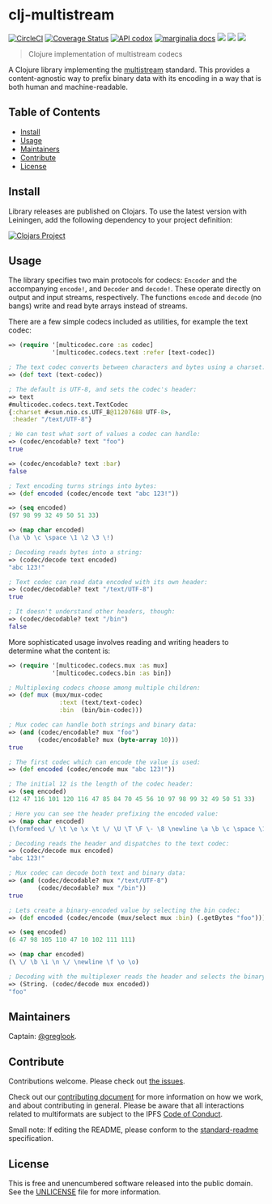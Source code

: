clj-multistream
===============

[![CircleCI](https://circleci.com/gh/multiformats/clj-multistream/tree/develop.svg?style=shield&circle-token=42759f9031db82a53ecf03327cd673bc57043e62)](https://circleci.com/gh/multiformats/clj-multistream/tree/develop)
[![Coverage Status](https://coveralls.io/repos/multiformats/clj-multistream/badge.svg?branch=develop&service=github)](https://coveralls.io/github/multiformats/clj-multistream?branch=develop)
[![API codox](https://img.shields.io/badge/doc-API-blue.svg)](https://multiformats.github.io/clj-multistream/api/)
[![marginalia docs](https://img.shields.io/badge/doc-marginalia-blue.svg)](https://multiformats.github.io/clj-multistream/marginalia/uberdoc.html)
[![](https://img.shields.io/badge/freenode-%23ipfs-blue.svg?style=flat-square)](https://webchat.freenode.net/?channels=%23ipfs)
[![](https://img.shields.io/badge/project-multiformats-blue.svg?style=flat-square)](https://github.com/multiformats/multiformats)
[![](https://img.shields.io/badge/readme%20style-standard-brightgreen.svg?style=flat-square)](https://github.com/RichardLitt/standard-readme)

> Clojure implementation of multistream codecs

A Clojure library implementing the
[multistream](https://github.com/multiformats/multistream) standard. This
provides a content-agnostic way to prefix binary data with its encoding in a way
that is both human and machine-readable.

## Table of Contents

- [Install](#install)
- [Usage](#usage)
- [Maintainers](#maintainers)
- [Contribute](#contribute)
- [License](#license)

## Install

Library releases are published on Clojars. To use the latest version with
Leiningen, add the following dependency to your project definition:

[![Clojars Project](https://clojars.org/mvxcvi/multistream/latest-version.svg)](https://clojars.org/mvxcvi/multistream)

## Usage

The library specifies two main protocols for codecs: `Encoder` and the
accompanying `encode!`, and `Decoder` and `decode!`. These operate directly on
output and input streams, respectively. The functions `encode` and `decode` (no
bangs) write and read byte arrays instead of streams.

There are a few simple codecs included as utilities, for example the text codec:

```clojure
=> (require '[multicodec.core :as codec]
            '[multicodec.codecs.text :refer [text-codec])

; The text codec converts between characters and bytes using a charset:
=> (def text (text-codec))

; The default is UTF-8, and sets the codec's header:
=> text
#multicodec.codecs.text.TextCodec
{:charset #<sun.nio.cs.UTF_8@11207688 UTF-8>,
 :header "/text/UTF-8"}

; We can test what sort of values a codec can handle:
=> (codec/encodable? text "foo")
true

=> (codec/encodable? text :bar)
false

; Text encoding turns strings into bytes:
=> (def encoded (codec/encode text "abc 123!"))

=> (seq encoded)
(97 98 99 32 49 50 51 33)

=> (map char encoded)
(\a \b \c \space \1 \2 \3 \!)

; Decoding reads bytes into a string:
=> (codec/decode text encoded)
"abc 123!"

; Text codec can read data encoded with its own header:
=> (codec/decodable? text "/text/UTF-8")
true

; It doesn't understand other headers, though:
=> (codec/decodable? text "/bin")
false
```

More sophisticated usage involves reading and writing headers to determine what
the content is:

```clojure
=> (require '[multicodec.codecs.mux :as mux]
            '[multicodec.codecs.bin :as bin])

; Multiplexing codecs choose among multiple children:
=> (def mux (mux/mux-codec
              :text (text/text-codec)
              :bin  (bin/bin-codec)))

; Mux codec can handle both strings and binary data:
=> (and (codec/encodable? mux "foo")
        (codec/encodable? mux (byte-array 10)))
true

; The first codec which can encode the value is used:
=> (def encoded (codec/encode mux "abc 123!"))

; The initial 12 is the length of the codec header:
=> (seq encoded)
(12 47 116 101 120 116 47 85 84 70 45 56 10 97 98 99 32 49 50 51 33)

; Here you can see the header prefixing the encoded value:
=> (map char encoded)
(\formfeed \/ \t \e \x \t \/ \U \T \F \- \8 \newline \a \b \c \space \1 \2 \3 \!)

; Decoding reads the header and dispatches to the text codec:
=> (codec/decode mux encoded)
"abc 123!"

; Mux codec can decode both text and binary data:
=> (and (codec/decodable? mux "/text/UTF-8")
        (codec/decodable? mux "/bin"))
true

; Lets create a binary-encoded value by selecting the bin codec:
=> (def encoded (codec/encode (mux/select mux :bin) (.getBytes "foo")))

=> (seq encoded)
(6 47 98 105 110 47 10 102 111 111)

=> (map char encoded)
(\ \/ \b \i \n \/ \newline \f \o \o)

; Decoding with the multiplexer reads the header and selects the binary codec:
=> (String. (codec/decode mux encoded))
"foo"
```

## Maintainers

Captain: [@greglook](https://github.com/greglook).

## Contribute

Contributions welcome. Please check out [the issues](https://github.com/multiformats/clj-multistream/issues).

Check out our [contributing document](https://github.com/multiformats/multiformats/blob/master/contributing.md) for more information on how we work, and about contributing in general. Please be aware that all interactions related to multiformats are subject to the IPFS [Code of Conduct](https://github.com/ipfs/community/blob/master/code-of-conduct.md).

Small note: If editing the README, please conform to the [standard-readme](https://github.com/RichardLitt/standard-readme) specification.

## License

This is free and unencumbered software released into the public domain.
See the [UNLICENSE](UNLICENSE) file for more information.
